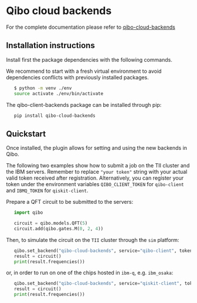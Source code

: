 # Qibo cloud backends

For the complete documentation please refer to [qibo-cloud-backends](https://qibo.science/qibo-cloud-backends/stable/)

## Installation instructions

Install first the package dependencies with the following commands.

We recommend to start with a fresh virtual environment to avoid dependencies
conflicts with previously installed packages.

```bash
   $ python -m venv ./env
   source activate ./env/bin/activate
```

The qibo-client-backends package can be installed through pip:

```bash
   pip install qibo-cloud-backends
```

## Quickstart

Once installed, the plugin allows for setting and using the new backends in Qibo.

The following two examples show how to submit a job on the TII cluster and the IBM servers. Remember to replace `"your token"` string with your actual valid token received after registration. Alternatively, you can register your token under the environment variables `QIBO_CLIENT_TOKEN` for `qibo-client` and `IBMQ_TOKEN` for `qiskit-client`.

Prepare a QFT circuit to be submitted to the servers:

```python
   import qibo

   circuit = qibo.models.QFT(5)
   circuit.add(qibo.gates.M(0, 2, 4))
```

Then, to simulate the circuit on the `TII` cluster through the `sim` platform:

```python
   qibo.set_backend("qibo-cloud-backends", service="qibo-client", token="your_token", platform="sim")
   result = circuit()
   print(result.frequencies())
```

or, in order to run on one of the chips hosted in `ibm-q`, e.g. `ibm_osaka`:

```python
   qibo.set_backend("qibo-cloud-backends", service="qiskit-client", token="your_token", platform="ibm_osaka")
   result = circuit()
   print(result.frequencies())
```
